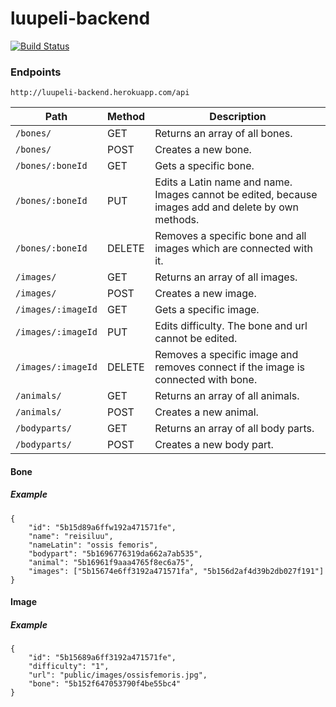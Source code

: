 # luupeli-backend
[![Build Status](https://travis-ci.org/luupeli/luupeli-backend.svg?branch=master)](https://travis-ci.org/luupeli/luupeli-backend)

### Endpoints

`http://luupeli-backend.herokuapp.com/api`

Path | Method | Description
-----|------|------------
`/bones/` | GET | Returns an array of all bones.
`/bones/` | POST | Creates a new bone.
`/bones/:boneId` | GET | Gets a specific bone.
`/bones/:boneId` | PUT | Edits a Latin name and name. Images cannot be edited, because images add and delete by own methods.
`/bones/:boneId` | DELETE | Removes a specific bone and all images which are connected with it.
`/images/` | GET | Returns an array of all images.
`/images/` | POST | Creates a new image.
`/images/:imageId` | GET | Gets a specific image.
`/images/:imageId` | PUT | Edits difficulty. The bone and url cannot be edited.
`/images/:imageId` | DELETE | Removes a specific image and removes connect if the image is connected with bone.
`/animals/` | GET | Returns an array of all animals.
`/animals/` | POST | Creates a new animal.
`/bodyparts/` | GET | Returns an array of all body parts.
`/bodyparts/` | POST | Creates a new body part.

#### Bone
##### Example
```
{
    "id": "5b15d89a6ffw192a471571fe",
    "name": "reisiluu",
    "nameLatin": "ossis femoris",
    "bodypart": "5b1696776319da662a7ab535",
    "animal": "5b16961f9aaa4765f8ec6a75",
    "images": ["5b15674e6ff3192a471571fa", "5b156d2af4d39b2db027f191"]
}
```

#### Image
##### Example
```
{
    "id": "5b15689a6ff3192a471571fe",
    "difficulty": "1",
    "url": "public/images/ossisfemoris.jpg",
    "bone": "5b152f647053790f4be55bc4"
}
```
